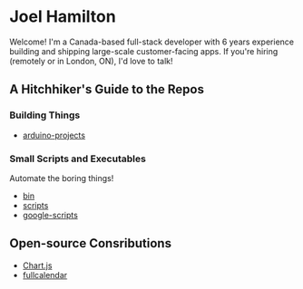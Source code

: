 # Joel Hamilton

Welcome! I'm a Canada-based full-stack developer with 6 years experience building and shipping large-scale customer-facing apps. If you're hiring (remotely or in London, ON), I'd love to talk!


## A Hitchhiker's Guide to the Repos
### Building Things
- [arduino-projects](https://github.com/joelhamilton5/arduino-projects)

### Small Scripts and Executables
Automate the boring things!
- [bin](https://github.com/joelhamilton5/bin)
- [scripts](https://github.com/joelhamilton5/scripts)
- [google-scripts](https://github.com/joelhamilton5/google-scripts)


## Open-source Consributions
- [Chart.js](https://github.com/chartjs/Chart.js)
- [fullcalendar](https://github.com/fullcalendar/fullcalendar)